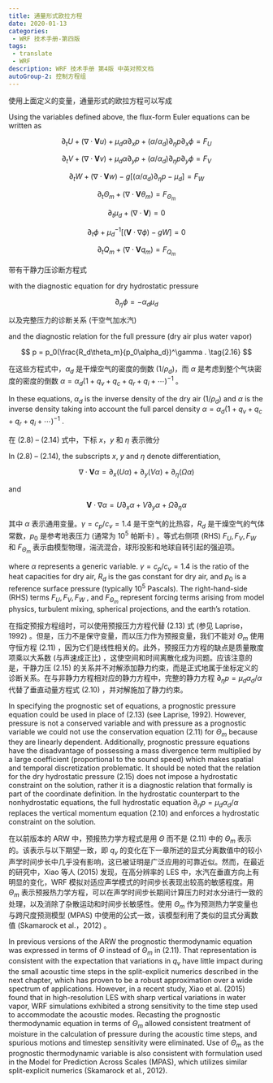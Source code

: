 ```yaml
---
title: 通量形式欧拉方程
date: 2020-01-13
categories:
 - WRF 技术手册-第四版
tags:
 - translate
 - WRF
description: WRF 技术手册 第4版 中英对照文档
autoGroup-2: 控制方程组
---
```


使用上面定义的变量，通量形式的欧拉方程可以写成

Using the variables defined above, the flux-form Euler equations can be written as

$$ \partial_t U + (\nabla \cdot \mathbf{{V}} u) + \mu_d \alpha \partial_x p + (\alpha/\alpha_d)\partial_\eta p \partial_x \phi = F_U \tag{2.8} $$

$$ \partial_t V + (\nabla \cdot \mathbf{{V}} v) + \mu_d \alpha \partial_y p + (\alpha/\alpha_d)\partial_\eta p \partial_y \phi = F_V \tag{2.9} $$

$$ \partial_t W + (\nabla \cdot \mathbf{{V}} w) -g[(\alpha/\alpha_d)\partial_\eta p - \mu_d]= F_W \tag{2.10} $$

$$ \partial_t \Theta_m + (\nabla \cdot \mathbf{{V}} \theta_m) = F_{\Theta_m} \tag{2.11} $$

$$ \partial_t \mu_d + (\nabla \cdot \mathbf{{V}}) = 0 \tag{2.12} $$

$$ \partial_t \phi + \mu_d^{-1}[(\mathbf{{V}} \cdot \nabla\phi) - gW] = 0 \tag{2.13} $$

$$ \partial_t Q_m + (\nabla \cdot \mathbf{{V}} q_m) = F_{Q_m} \tag{2.14} $$

带有干静力压诊断方程式

with the diagnostic equation for dry hydrostatic pressure

$$ {\partial}_\eta\phi = -\alpha_d\mu_d \tag{2.15} $$

以及完整压力的诊断关系 (干空气加水汽)

and the diagnostic relation for the full pressure (dry air plus water vapor)

$$ p = p_0(\frac{R_d\theta_m}{p_0\alpha_d})^\gamma . \tag{2.16} $$

在这些方程式中，$\alpha_d$ 是干燥空气的密度的倒数 $(1/\rho_d)$，而 $\alpha$ 是考虑到整个气块密度的密度的倒数 $\alpha = \alpha_d(1 + q_v + q_c + q_r + q_i + \cdots )^{-1}$ 。

In these equations, $\alpha_d$ is the inverse density of the dry air $(1/\rho_d)$ and $\alpha$ is the inverse density taking into account the full parcel density $\alpha = \alpha_d(1 + q_v + q_c + q_r + q_i + \cdots )^{-1}$ .

在 (2.8) – (2.14) 式中，下标 $x，y$ 和 $\eta$ 表示微分

In (2.8) – (2.14), the subscripts $x$, $y$ and $\eta$ denote differentiation,

$$ \nabla \cdot \mathbf{V} \alpha = \partial_x (U \alpha) + \partial_y(V \alpha) + \partial_\eta(\Omega\alpha) $$

and

$$ \mathbf{V} \cdot \nabla\alpha = U\partial_x\alpha + V\partial_y\alpha + \Omega\partial_\eta \alpha $$

其中 $\alpha$ 表示通用变量。$\gamma = c_p / c_v = 1.4$ 是干空气的比热容，$R_d$ 是干燥空气的气体常数，$p_0$ 是参考地表压力 (通常为 $10^5$ 帕斯卡) 。等式右侧项 (RHS) $F_U, F_V, F_W$ 和 $F_{\Theta_m}$ 表示由模型物理，湍流混合，球形投影和地球自转引起的强迫项。

where $\alpha$ represents a generic variable. $\gamma = c_p / c_v = 1.4$ is the ratio of the heat capacities for dry air, $R_d$ is the gas constant for dry air, and $p_0$ is a reference surface pressure (typically $10^5$ Pascals). The right-hand-side (RHS) terms $F_U, F_V, F_W$ , and $F_{\Theta_m}$ represent forcing terms arising from model physics, turbulent mixing, spherical projections, and the earth’s rotation.

在指定预报方程组时，可以使用预报压力方程代替 (2.13) 式 (参见 Laprise，1992) 。但是，压力不是保守变量，而以压力作为预报变量，我们不能对 $\Theta_m$ 使用守恒方程 (2.11) ，因为它们是线性相关的。此外，预报压力方程的缺点是质量散度项乘以大系数 (与声速成正比) ，这使空间和时间离散化成为问题。应该注意的是，干静力压 (2.15) 的关系并不对解添加静力约束，而是正式地属于坐标定义的诊断关系。在与非静力方程相对应的静力方程中，完整的静力方程 $\partial_\eta p = \mu_d\alpha_d/\alpha$ 代替了垂直动量方程式 (2.10) ，并对解施加了静力约束。

In specifying the prognostic set of equations, a prognostic pressure equation could be used in place of (2.13) (see Laprise, 1992). However, pressure is not a conserved variable and with pressure as a prognostic variable we could not use the conservation equation (2.11) for $\Theta_m$ because they are linearly dependent. Additionally, prognostic pressure equations have the disadvantage of possessing a mass divergence term multiplied by a large coefficient (proportional to the sound speed) which makes spatial and temporal discretization problematic. It should be noted that the relation for the dry hydrostatic pressure (2.15) does not impose a hydrostatic constraint on the solution, rather it is a diagnostic relation that formally is part of the coordinate definition. In the hydrostatic counterpart to the nonhydrostatic equations, the full hydrostatic equation $\partial_\eta p = \mu_d\alpha_d/\alpha$ replaces the vertical momentum equation (2.10) and enforces a hydrostatic constraint on the solution.

在以前版本的 ARW 中，预报热力学方程式是用 $\Theta$ 而不是 (2.11) 中的 $\Theta_m$ 表示的。该表示与以下期望一致，即 $q_v$ 的变化在下一章所述的显式分离数值中的较小声学时间步长中几乎没有影响，这已被证明是广泛应用的可靠近似。然而，在最近的研究中，Xiao 等人 (2015) 发现，在高分辨率的 LES 中，水汽在垂直方向上有明显的变化，WRF 模拟对适应声学模式的时间步长表现出较高的敏感程度。用 $\Theta_m$ 表示预报热力学方程，可以在声学时间步长期间计算压力时对水分进行一致的处理，以及消除了杂散运动和时间步长敏感性。使用 $\Theta_m$ 作为预测热力学变量也与跨尺度预测模型 (MPAS) 中使用的公式一致，该模型利用了类似的显式分离数值 (Skamarock et al.，2012) 。

In previous versions of the ARW the prognostic thermodynamic equation was expressed in terms of $\Theta$ instead of $\Theta_m$ in (2.11). That representation is consistent with the expectation that variations in $q_v$ have little impact during the small acoustic time steps in the split-explicit numerics described in the next chapter, which has proven to be a robust approximation over a wide spectrum of applications. However, in a recent study, Xiao et al. (2015) found that in high-resolution LES with sharp vertical variations in water vapor, WRF simulations exhibited a strong sensitivity to the time step used to accommodate the acoustic modes. Recasting the prognostic thermodynamic equation in terms of $\Theta_m$ allowed consistent treatment of moisture in the calculation of pressure during the acoustic time steps, and spurious motions and timestep sensitivity were eliminated. Use of $\Theta_m$ as the prognostic thermodynamic variable is also consistent with formulation used in the Model for Prediction Across Scales (MPAS), which utilizes similar split-explicit numerics (Skamarock et al., 2012).
